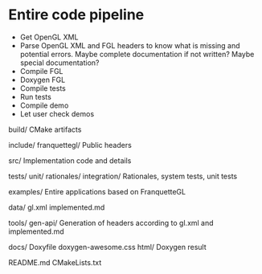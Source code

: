 
# Entire code pipeline

- Get OpenGL XML
- Parse OpenGL XML and FGL headers to know what is missing and potential errors.
  Maybe complete documentation if not written? Maybe special documentation?
- Compile FGL
- Doxygen FGL
- Compile tests
- Run tests
- Compile demo
- Let user check demos


build/
    CMake artifacts

include/
    franquettegl/
        Public headers

src/
    Implementation code and details

tests/
    unit/
    rationales/
    integration/
    Rationales, system tests, unit tests

examples/
    Entire applications based on FranquetteGL

data/
    gl.xml
    implemented.md

tools/
    gen-api/
        Generation of headers according to gl.xml and implemented.md

docs/
    Doxyfile
    doxygen-awesome.css
    html/
        Doxygen result

README.md
CMakeLists.txt